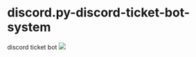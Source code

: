 # discord.py-discord-ticket-bot-system
discord ticket bot
<a href="https://www.coffeebede.com/mehregan"><img class="img-fluid" src="https://coffeebede.ir/DashboardTemplateV2/app-assets/images/banner/default-yellow.svg" /></a>
